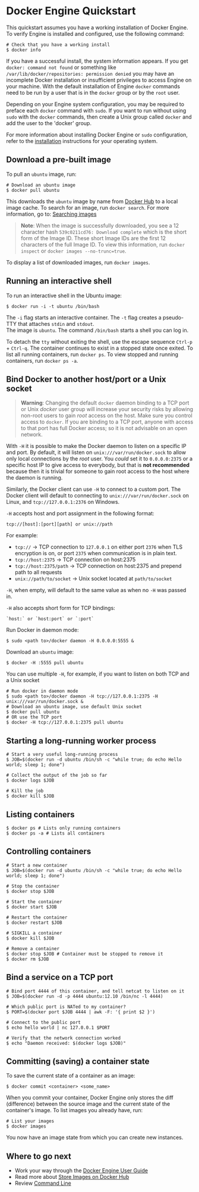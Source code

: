 <!--[metadata]>
+++
aliases = ["/engine/userguide/basics/"]
title = "Quickstart"
description = "Common usage and commands"
keywords = ["Examples, Usage, basic commands, docker, documentation,  examples"]
[menu.main]
parent = "engine_use"
weight=-90
+++
<![end-metadata]-->

# Docker Engine Quickstart

This quickstart assumes you have a working installation of Docker Engine. To verify Engine is installed and configured, use the following command:

    # Check that you have a working install
    $ docker info

If you have a successful install, the system information appears. If you get `docker: command not found` or something like
`/var/lib/docker/repositories: permission denied` you may have an
incomplete Docker installation or insufficient privileges to access
Engine on your machine. With the default installation of Engine `docker`
commands need to be run by a user that is in the `docker` group or by the
`root` user.

Depending on your Engine system configuration, you may be required
to preface each `docker` command with `sudo`. If you want to run without using
`sudo` with the `docker` commands, then create a Unix group called `docker` and
add the user to the 'docker' group.

For more information about installing Docker Engine or `sudo` configuration, refer to
the [installation](installation/index.md) instructions for your operating system.


## Download a pre-built image

To pull an `ubuntu` image, run:

    # Download an ubuntu image
    $ docker pull ubuntu

This downloads the `ubuntu` image by name from [Docker Hub](https://hub.docker.com) to a local
image cache. To search for an image, run `docker search`. For more information, go to:
[Searching images](userguide/containers/dockerrepos.md#searching-for-images)


> **Note**:
> When the image is successfully downloaded, you see a 12 character
> hash `539c0211cd76: Download complete` which is the
> short form of the Image ID. These short Image IDs are the first 12
> characters of the full Image ID. To view this information, run
> `docker inspect` or `docker images --no-trunc=true`.

To display a list of downloaded images, run `docker images`.

## Running an interactive shell

To run an interactive shell in the Ubuntu image:

    $ docker run -i -t ubuntu /bin/bash       

The `-i` flag starts an interactive container.
The `-t` flag creates a pseudo-TTY that attaches `stdin` and `stdout`.  
The image is `ubuntu`.
The command `/bin/bash` starts a shell you can log in.

To detach the `tty` without exiting the shell, use the escape sequence
`Ctrl-p` + `Ctrl-q`. The container continues to exist in a stopped state
once exited. To list all running containers, run `docker ps`. To view stopped and running containers,
run `docker ps -a`.

## Bind Docker to another host/port or a Unix socket

> **Warning**:
> Changing the default `docker` daemon binding to a
> TCP port or Unix *docker* user group will increase your security risks
> by allowing non-root users to gain *root* access on the host. Make sure
> you control access to `docker`. If you are binding
> to a TCP port, anyone with access to that port has full Docker access;
> so it is not advisable on an open network.

With `-H` it is possible to make the Docker daemon to listen on a
specific IP and port. By default, it will listen on
`unix:///var/run/docker.sock` to allow only local connections by the
*root* user. You *could* set it to `0.0.0.0:2375` or a specific host IP
to give access to everybody, but that is **not recommended** because
then it is trivial for someone to gain root access to the host where the
daemon is running.

Similarly, the Docker client can use `-H` to connect to a custom port.
The Docker client will default to connecting to `unix:///var/run/docker.sock`
on Linux, and `tcp://127.0.0.1:2376` on Windows.

`-H` accepts host and port assignment in the following format:

    tcp://[host]:[port][path] or unix://path

For example:

-   `tcp://` -> TCP connection to `127.0.0.1` on either port `2376` when TLS encryption
    is on, or port `2375` when communication is in plain text.
-   `tcp://host:2375` -> TCP connection on
    host:2375
-   `tcp://host:2375/path` -> TCP connection on
    host:2375 and prepend path to all requests
-   `unix://path/to/socket` -> Unix socket located
    at `path/to/socket`

`-H`, when empty, will default to the same value as
when no `-H` was passed in.

`-H` also accepts short form for TCP bindings:

    `host:` or `host:port` or `:port`

Run Docker in daemon mode:

    $ sudo <path to>/docker daemon -H 0.0.0.0:5555 &

Download an `ubuntu` image:

    $ docker -H :5555 pull ubuntu

You can use multiple `-H`, for example, if you want to listen on both
TCP and a Unix socket

    # Run docker in daemon mode
    $ sudo <path to>/docker daemon -H tcp://127.0.0.1:2375 -H unix:///var/run/docker.sock &
    # Download an ubuntu image, use default Unix socket
    $ docker pull ubuntu
    # OR use the TCP port
    $ docker -H tcp://127.0.0.1:2375 pull ubuntu

## Starting a long-running worker process

    # Start a very useful long-running process
    $ JOB=$(docker run -d ubuntu /bin/sh -c "while true; do echo Hello world; sleep 1; done")

    # Collect the output of the job so far
    $ docker logs $JOB

    # Kill the job
    $ docker kill $JOB

## Listing containers

    $ docker ps # Lists only running containers
    $ docker ps -a # Lists all containers

## Controlling containers

    # Start a new container
    $ JOB=$(docker run -d ubuntu /bin/sh -c "while true; do echo Hello world; sleep 1; done")

    # Stop the container
    $ docker stop $JOB

    # Start the container
    $ docker start $JOB

    # Restart the container
    $ docker restart $JOB

    # SIGKILL a container
    $ docker kill $JOB

    # Remove a container
    $ docker stop $JOB # Container must be stopped to remove it
    $ docker rm $JOB

## Bind a service on a TCP port

    # Bind port 4444 of this container, and tell netcat to listen on it
    $ JOB=$(docker run -d -p 4444 ubuntu:12.10 /bin/nc -l 4444)

    # Which public port is NATed to my container?
    $ PORT=$(docker port $JOB 4444 | awk -F: '{ print $2 }')

    # Connect to the public port
    $ echo hello world | nc 127.0.0.1 $PORT

    # Verify that the network connection worked
    $ echo "Daemon received: $(docker logs $JOB)"

## Committing (saving) a container state

To save the current state of a container as an image:

    $ docker commit <container> <some_name>

When you commit your container, Docker Engine only stores the diff (difference) between
the source image and the current state of the container's image. To list images
you already have, run:

    # List your images
    $ docker images

You now have an image state from which you can create new instances.

## Where to go next

* Work your way through the [Docker Engine User Guide](userguide/index.md)
* Read more about [Store Images on Docker Hub](userguide/containers/dockerrepos.md)
* Review [Command Line](reference/commandline/cli.md)
